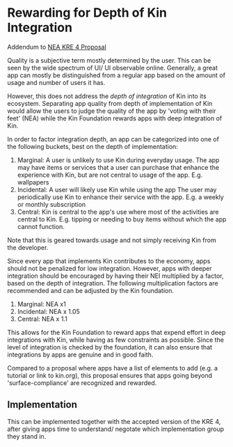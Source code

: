 # Rewarding for Depth of Kin Integration
Addendum to [NEA KRE 4 Proposal](/improvement-proposals/wg_kre_4.0.md)

Quality is a subjective term mostly determined by the user. This can be seen by the wide spectrum of UI/ UI observable online. Generally, a great app can mostly be distinguished from a regular app based on the amount of usage and number of users it has.

However, this does not address the _depth of integration_ of Kin into its ecosystem. Separating app quality from depth of implementation of Kin would allow the users to judge the quality of the app by 'voting with their feet' (NEA) while the Kin Foundation rewards apps with deep integration of Kin.

In order to factor integration depth, an app can be categorized into one of the following buckets, best on the depth of implementation:

1. Marginal: A user is unlikely to use Kin during everyday usage.
 The app may have items or services that a user can purchase that enhance the experience with Kin, but are not central to usage of the app. E.g. wallpapers
2. Incidental: A user will likely use Kin while using the app
 The user may periodically use Kin to enhance their service with the app. E.g. a weekly or monthly subscription
3. Central: Kin is central to the app's use where most of the activities are central to Kin. E.g. tipping or needing to buy items without which the app cannot function.

Note that this is geared towards usage and not simply receiving Kin from the developer.

Since every app that implements Kin contributes to the economy, apps should not be penalized for low integration. However, apps with deeper integration should be encouraged by having their NEI multiplied by a factor, based on the depth of integration. The following multiplication factors are recommended and can be adjusted by the Kin foundation.

1. Marginal: NEA x1
2. Incidental: NEA x 1.05
3. Central: NEA x 1.1

This allows for the Kin Foundation to reward apps that expend effort in deep integrations with Kin, while having as few constraints as possible. Since the level of integration is checked by the foundation, it can also ensure that integrations by apps are genuine and in good faith.


Compared to a proposal where apps have a list of elements to add (e.g. a tutorial or link to kin.org), this proposal ensures that apps going beyond 'surface-compliance' are recognized and rewarded.

## **Implementation**
This can be implemented together with the accepted version of the KRE 4, after giving apps time to understand/ negotate which implementation group they stand in.
